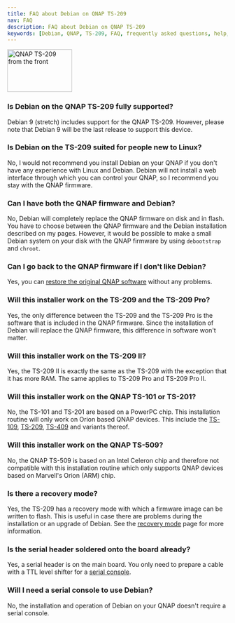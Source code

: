 ```yaml
---
title: FAQ about Debian on QNAP TS-209
nav: FAQ
description: FAQ about Debian on QNAP TS-209
keywords: [Debian, QNAP, TS-209, FAQ, frequently asked questions, help, troubleshooting]
---
```


<div class="right">
<img src = "../images/r_ts209_front.jpg" class="border" alt="QNAP TS-209 from the front" width="148" height="97" />
</div>

<h3>Is Debian on the QNAP TS-209 fully supported?</h3>

Debian 9 (stretch) includes support for the QNAP TS-209.  However, please
note that Debian 9 will be the last release to support this device.

<h3>Is Debian on the TS-209 suited for people new to Linux?</h3>

No, I would not recommend you install Debian on your QNAP if you don't have
any experience with Linux and Debian.  Debian will not install a web
interface through which you can control your QNAP, so I recommend you stay
with the QNAP firmware.

<h3>Can I have both the QNAP firmware and Debian?</h3>

No, Debian will completely replace the QNAP firmware on disk and in flash.
You have to choose between the QNAP firmware and the Debian installation
described on my pages.  However, it would be possible to make a small
Debian system on your disk with the QNAP firmware by using `debootstrap`
and `chroot`.

<h3>Can I go back to the QNAP firmware if I don't like Debian?</h3>

Yes, you can <a href = "../deinstall/">restore the original QNAP
software</a> without any problems.

<h3>Will this installer work on the TS-209 and the TS-209 Pro?</h3>

Yes, the only difference between the TS-209 and the TS-209 Pro is the
software that is included in the QNAP firmware.  Since the installation of
Debian will replace the QNAP firmware, this difference in software won't
matter.

<h3>Will this installer work on the TS-209 II?</h3>

Yes, the TS-209 II is exactly the same as the TS-209 with the exception
that it has more RAM.  The same applies to TS-209 Pro and TS-209 Pro II.

<h3>Will this installer work on the QNAP TS-101 or TS-201?</h3>

No, the TS-101 and TS-201 are based on a PowerPC chip.  This installation
routine will only work on Orion based QNAP devices.  This include the <a
href = "../../ts-109/">TS-109</a>, <a href = "../../ts-209/">TS-209</a>, <a
href = "../../ts-409/">TS-409</a> and variants thereof.

<h3>Will this installer work on the QNAP TS-509?</h3>

No, the QNAP TS-509 is based on an Intel Celeron chip and therefore not
compatible with this installation routine which only supports QNAP devices
based on Marvell's Orion (ARM) chip.

<h3>Is there a recovery mode?</h3>

Yes, the TS-209 has a recovery mode with which a firmware image can be
written to flash.  This is useful in case there are problems during the
installation or an upgrade of Debian.  See the <a href =
"../recovery/">recovery mode</a> page for more information.

<h3>Is the serial header soldered onto the board already?</h3>

Yes, a serial header is on the main board.  You only need to prepare a
cable with a TTL level shifter for a <a href = "../serial/">serial
console</a>.

<h3>Will I need a serial console to use Debian?</h3>

No, the installation and operation of Debian on your QNAP doesn't require a
serial console.

